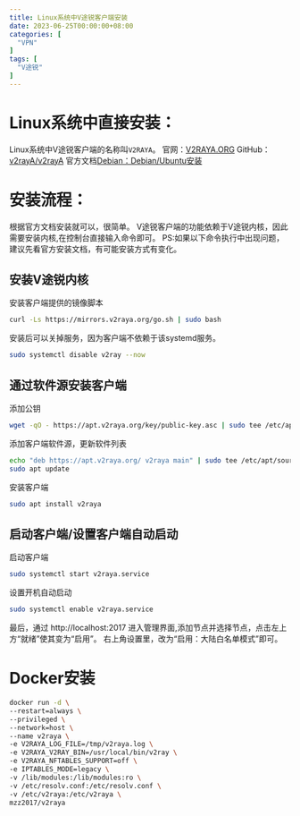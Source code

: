 ```yaml
---
title: Linux系统中V途锐客户端安装
date: 2023-06-25T00:00:00+08:00
categories: [
  "VPN"
]
tags: [
  "V途锐"
]
---
```



# Linux系统中直接安装：
Linux系统中V途锐客户端的名称叫`V2RAYA`。
官网：[V2RAYA.ORG](https://v2raya.org/)
GitHub：[v2rayA/v2rayA](https://github.com/v2rayA/v2rayA)
官方文档[Debian：Debian/Ubuntu安装](https://v2raya.org/docs/prologue/installation/debian/)

# 安装流程：
根据官方文档安装就可以，很简单。
V途锐客户端的功能依赖于V途锐内核，因此需要安装内核,在控制台直接输入命令即可。
PS:如果以下命令执行中出现问题，建议先看官方安装文档，有可能安装方式有变化。

## 安装V途锐内核
安装客户端提供的镜像脚本
```bash
curl -Ls https://mirrors.v2raya.org/go.sh | sudo bash
```
安装后可以关掉服务，因为客户端不依赖于该systemd服务。
```bash
sudo systemctl disable v2ray --now
```

## 通过软件源安装客户端
添加公钥
```bash
wget -qO - https://apt.v2raya.org/key/public-key.asc | sudo tee /etc/apt/trusted.gpg.d/v2raya.asc
```
添加客户端软件源，更新软件列表
```bash
echo "deb https://apt.v2raya.org/ v2raya main" | sudo tee /etc/apt/sources.list.d/v2raya.list
sudo apt update
```
安装客户端
```bash
sudo apt install v2raya
```
## 启动客户端/设置客户端自动启动
启动客户端
```bash
sudo systemctl start v2raya.service
```
设置开机自动启动
```bash
sudo systemctl enable v2raya.service
```
最后，通过 http://localhost:2017 进入管理界面,添加节点并选择节点，点击左上方“就绪”使其变为“启用”。
右上角设置里，改为“启用：大陆白名单模式”即可。


# Docker安装
```bash
docker run -d \
--restart=always \
--privileged \
--network=host \
--name v2raya \
-e V2RAYA_LOG_FILE=/tmp/v2raya.log \
-e V2RAYA_V2RAY_BIN=/usr/local/bin/v2ray \
-e V2RAYA_NFTABLES_SUPPORT=off \
-e IPTABLES_MODE=legacy \
-v /lib/modules:/lib/modules:ro \
-v /etc/resolv.conf:/etc/resolv.conf \
-v /etc/v2raya:/etc/v2raya \
mzz2017/v2raya
```

